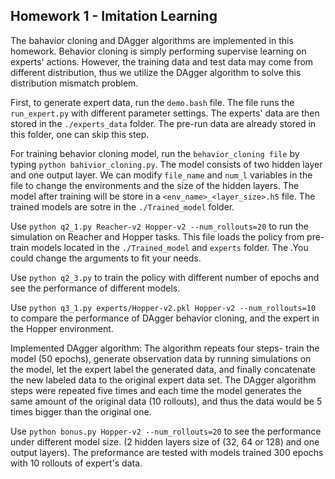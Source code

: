 ## Homework 1 - Imitation Learning

The bahavior cloning and DAgger algorithms are implemented in this homework. Behavior cloning is simply performing supervise learning on experts' actions. However, the training data and test data may come from different distribution, thus we utilize the DAgger algorithm to solve this distribution mismatch problem.

First, to generate expert data, run the `demo.bash` file. The file runs the `run_expert.py` with different parameter settings. The experts' data are then stored in the `./experts_data` folder. The pre-run data are already stored in this folder, one can skip this step.

For training behavior cloning model, run the `behavior_cloning file` by typing `python bahivior_cloning.py`. The model consists of two hidden layer and one output layer. We can modify `file_name` and `num_l` variables in the file to change the environments and the size of the hidden layers. The model after training will be store in a `<env_name>_<layer_size>.h5` file. The trained models are sotre in the `./Trained_model` folder.

Use `python q2_1.py Reacher-v2 Hopper-v2 --num_rollouts=20` to run the simulation on Reacher and Hopper tasks. This file loads the policy from pre-train models located in the `./Trained_model` and `experts` folder. The .You could change the arguments to fit your needs.

Use `python q2_3.py` to train the policy with different number of epochs and see the performance of different models.

Use `python q3_1.py experts/Hopper-v2.pkl Hopper-v2 --num_rollouts=10` to compare the performance of DAgger behavior cloning, and the expert in the Hopper environment.

Implemented DAgger algorithm: The algorithm repeats four steps- train the model (50 epochs), generate observation data by running simulations on the model, let the expert label the generated data, and finally concatenate the new labeled data to the original expert data set. The DAgger algorithm steps were repeated five times and each time the model generates the same amount of the original data (10 rollouts), and thus the data would be 5 times bigger than the original one.

Use `python bonus.py Hopper-v2 --num_rollouts=20` to see the performance under different model size. (2 hidden layers size of (32, 64 or 128) and one output layers). The preformance are tested with models trained 300 epochs with 10 rollouts of expert's data.
